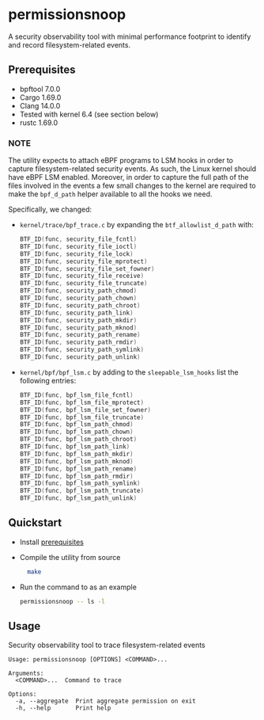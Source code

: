 # permissionsnoop

A security observability tool with minimal performance footprint to identify
and record filesystem-related events.

## Prerequisites

- bpftool 7.0.0
- Cargo 1.69.0
- Clang 14.0.0
- Tested with kernel 6.4 (see section below)
- rustc 1.69.0

### NOTE

The utility expects to attach eBPF programs to LSM hooks in order to capture
filesystem-related security events. As such, the Linux kernel should have eBPF
LSM enabled. Moreover, in order to capture the full path of the files involved
in the events a few small changes to the kernel are required to make the
`bpf_d_path` helper available to all the hooks we need.

Specifically, we changed:

- `kernel/trace/bpf_trace.c` by expanding the `btf_allowlist_d_path` with:

  ```c
  BTF_ID(func, security_file_fcntl)
  BTF_ID(func, security_file_ioctl)
  BTF_ID(func, security_file_lock)
  BTF_ID(func, security_file_mprotect)
  BTF_ID(func, security_file_set_fowner)
  BTF_ID(func, security_file_receive)
  BTF_ID(func, security_file_truncate)
  BTF_ID(func, security_path_chmod)
  BTF_ID(func, security_path_chown)
  BTF_ID(func, security_path_chroot)
  BTF_ID(func, security_path_link)
  BTF_ID(func, security_path_mkdir)
  BTF_ID(func, security_path_mknod)
  BTF_ID(func, security_path_rename)
  BTF_ID(func, security_path_rmdir)
  BTF_ID(func, security_path_symlink)
  BTF_ID(func, security_path_unlink)
  ```

- `kernel/bpf/bpf_lsm.c` by adding to the `sleepable_lsm_hooks` list the
  following entries:

  ```c
  BTF_ID(func, bpf_lsm_file_fcntl)
  BTF_ID(func, bpf_lsm_file_mprotect)
  BTF_ID(func, bpf_lsm_file_set_fowner)
  BTF_ID(func, bpf_lsm_file_truncate)
  BTF_ID(func, bpf_lsm_path_chmod)
  BTF_ID(func, bpf_lsm_path_chown)
  BTF_ID(func, bpf_lsm_path_chroot)
  BTF_ID(func, bpf_lsm_path_link)
  BTF_ID(func, bpf_lsm_path_mkdir)
  BTF_ID(func, bpf_lsm_path_mknod)
  BTF_ID(func, bpf_lsm_path_rename)
  BTF_ID(func, bpf_lsm_path_rmdir)
  BTF_ID(func, bpf_lsm_path_symlink)
  BTF_ID(func, bpf_lsm_path_truncate)
  BTF_ID(func, bpf_lsm_path_unlink)
  ```

## Quickstart

- Install [prerequisites](#prerequisites)
- Compile the utility from source

  ```sh
	make
  ```

- Run the command to as an example

  ```sh
  permissionsnoop -- ls -l
  ```

## Usage

Security observability tool to trace filesystem-related events

```usage
Usage: permissionsnoop [OPTIONS] <COMMAND>...

Arguments:
  <COMMAND>...  Command to trace

Options:
  -a, --aggregate  Print aggregate permission on exit
  -h, --help       Print help
```
